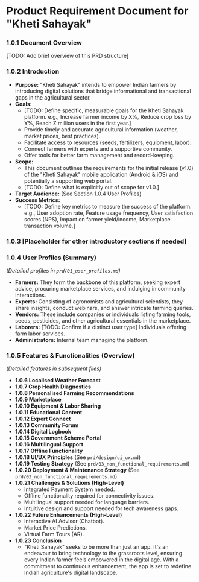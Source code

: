 # Product Requirement Document for "Kheti Sahayak"

### **1.0.1 Document Overview** 
[TODO: Add brief overview of this PRD structure]

### **1.0.2 Introduction**

*   **Purpose:** "Kheti Sahayak" intends to empower Indian farmers by introducing digital solutions that bridge informational and transactional gaps in the agricultural sector.
*   **Goals:** 
    *   [TODO: Define specific, measurable goals for the Kheti Sahayak platform. e.g., Increase farmer income by X%, Reduce crop loss by Y%, Reach Z million users in the first year.]
    *   Provide timely and accurate agricultural information (weather, market prices, best practices).
    *   Facilitate access to resources (seeds, fertilizers, equipment, labor).
    *   Connect farmers with experts and a supportive community.
    *   Offer tools for better farm management and record-keeping.
*   **Scope:**
    *   This document outlines the requirements for the initial release (v1.0) of the "Kheti Sahayak" mobile application (Android & iOS) and potentially a supporting web portal.
    *   [TODO: Define what is explicitly out of scope for v1.0.]
*   **Target Audience:** (See Section 1.0.4 User Profiles)
*   **Success Metrics:**
    *   [TODO: Define key metrics to measure the success of the platform. e.g., User adoption rate, Feature usage frequency, User satisfaction scores (NPS), Impact on farmer yield/income, Marketplace transaction volume.]

### **1.0.3 [Placeholder for other introductory sections if needed]**

### **1.0.4 User Profiles (Summary)** 
*(Detailed profiles in `prd/01_user_profiles.md`)*

*   **Farmers:** They form the backbone of this platform, seeking expert advice, procuring marketplace services, and indulging in community interactions.
*   **Experts:** Consisting of agronomists and agricultural scientists, they share insights, conduct webinars, and answer intricate farming queries.
*   **Vendors:** These include companies or individuals listing farming tools, seeds, pesticides, and other agricultural essentials in the marketplace.
*   **Laborers:** [TODO: Confirm if a distinct user type] Individuals offering farm labor services.
*   **Administrators:** Internal team managing the platform.

### **1.0.5 Features & Functionalities (Overview)**
*(Detailed features in subsequent files)*

*   **1.0.6 Localised Weather Forecast**
*   **1.0.7 Crop Health Diagnostics**
*   **1.0.8 Personalised Farming Recommendations**
*   **1.0.9 Marketplace**
*   **1.0.10 Equipment & Labor Sharing**
*   **1.0.11 Educational Content**
*   **1.0.12 Expert Connect**
*   **1.0.13 Community Forum**
*   **1.0.14 Digital Logbook**
*   **1.0.15 Government Scheme Portal**
*   **1.0.16 Multilingual Support**
*   **1.0.17 Offline Functionality**
*   **1.0.18 UI/UX Principles** (See `prd/design/ui_ux.md`)
*   **1.0.19 Testing Strategy** (See `prd/03_non_functional_requirements.md`)
*   **1.0.20 Deployment & Maintenance Strategy** (See `prd/03_non_functional_requirements.md`)
*   **1.0.21 Challenges & Solutions (High-Level)**
    *   Integrated Payment System needed.
    *   Offline functionality required for connectivity issues.
    *   Multilingual support needed for language barriers.
    *   Intuitive design and support needed for tech awareness gaps.
*   **1.0.22 Future Enhancements (High-Level)**
    *   Interactive AI Advisor (Chatbot).
    *   Market Price Predictions.
    *   Virtual Farm Tours (AR).
*   **1.0.23 Conclusion**
    *   "Kheti Sahayak" seeks to be more than just an app. It's an endeavour to bring technology to the grassroots level, ensuring every Indian farmer feels empowered in the digital age. With a commitment to continuous enhancement, the app is set to redefine Indian agriculture's digital landscape.
